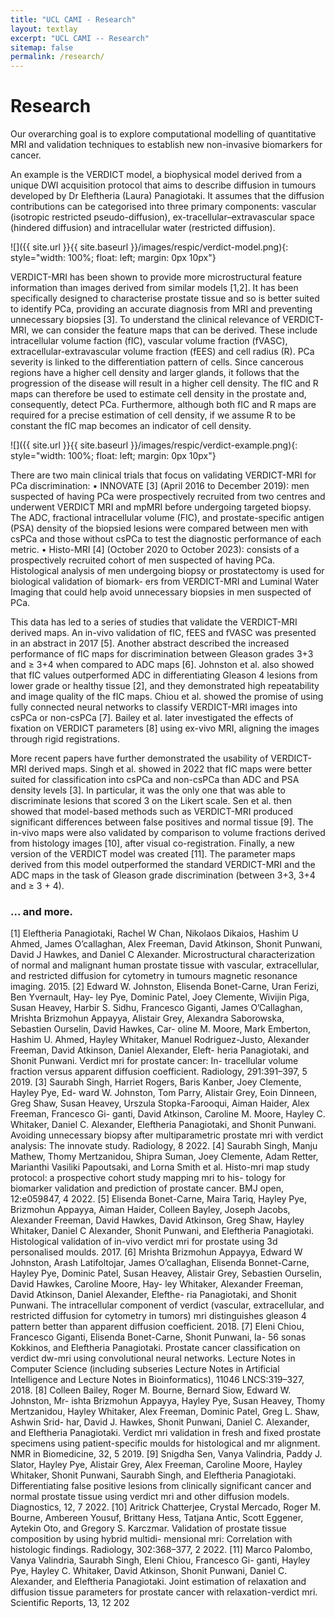```yaml
---
title: "UCL CAMI - Research"
layout: textlay
excerpt: "UCL CAMI -- Research"
sitemap: false
permalink: /research/
---
```


# Research

Our overarching goal is to explore computational modelling of quantitative MRI and validation techniques to establish new non-invasive biomarkers for cancer.

An example is the VERDICT model, a biophysical model derived from a unique DWI acquisition protocol that aims to describe diffusion in tumours developed by Dr Eleftheria (Laura) Panagiotaki. It assumes that the diffusion contributions can be categorised into three primary components: vascular (isotropic restricted pseudo-diffusion), ex-tracellular–extravascular space (hindered diffusion) and intracellular water (restricted diffusion). 

![]({{ site.url }}{{ site.baseurl }}/images/respic/verdict-model.png){: style="width: 100%; float: left; margin: 0px  10px"} 

VERDICT-MRI has been shown to provide more microstructural feature information than images derived from similar models [1,2]. It has been specifically designed to characterise prostate tissue and so is better suited to identify PCa, providing an accurate diagnosis from MRI and preventing unnecessary biopsies [3]. To understand the clinical relevance of VERDICT-MRI, we can consider the feature maps that can be derived. These include intracellular volume faction (fIC), vascular volume fraction (fVASC), extracellular-extravascular volume fraction (fEES) and cell radius (R). PCa severity is linked to the differentiation pattern of cells. Since cancerous regions have a higher cell density and larger glands, it follows that the progression of the disease will result in a higher cell density. The fIC and R maps can therefore be used to estimate cell density in the prostate and, consequently, detect PCa. Furthermore, although both fIC and R maps are required for a precise estimation of cell density, if we assume R to be constant the fIC map becomes an indicator of cell density.

![]({{ site.url }}{{ site.baseurl }}/images/respic/verdict-example.png){: style="width: 100%; float: left; margin: 0px  10px"} 

There are two main clinical trials that focus on validating VERDICT-MRI for PCa discrimination:
• INNOVATE [3] (April 2016 to December 2019): men suspected of having PCa were prospectively recruited from two centres and underwent VERDICT MRI and mpMRI before undergoing targeted biopsy. The ADC, fractional intracellular volume (FIC), and prostate-specific antigen (PSA) density of the biopsied lesions were compared between men with csPCa and those without csPCa to test the diagnostic performance of each metric.
• Histo-MRI [4] (October 2020 to October 2023): consists of a prospectively recruited cohort of men suspected of having PCa. Histological analysis of men undergoing biopsy or prostatectomy is used for biological validation of biomark- ers from VERDICT-MRI and Luminal Water Imaging that could help avoid unnecessary biopsies in men suspected of PCa.

This data has led to a series of studies that validate the VERDICT-MRI derived maps. An in-vivo validation of fIC, fEES and fVASC was presented in an abstract in 2017 [5]. Another abstract described the increased performance of fIC maps for discrimination between Gleason grades 3+3 and ≥ 3+4 when compared to ADC maps [6]. Johnston et al. also showed that fIC values outperformed ADC in differentiating Gleason 4 lesions from lower grade or healthy tissue [2], and they demonstrated high repeatability and image quality of the fIC maps. Chiou et al. showed the promise of using fully connected neural networks to classify VERDICT-MRI images into csPCa or non-csPCa [7]. Bailey et al. later investigated the effects of fixation on VERDICT parameters [8] using ex-vivo MRI, aligning the images through rigid registrations.

More recent papers have further demonstrated the usability of VERDICT-MRI derived maps. Singh et al. showed in 2022 that fIC maps were better suited for classification into csPCa and non-csPCa than ADC and PSA density levels [3]. In particular, it was the only one that was able to discriminate lesions that scored 3 on the Likert scale. Sen et al. then showed that model-based methods such as VERDICT-MRI produced significant differences between false positives and normal tissue [9]. The in-vivo maps were also validated by comparison to volume fractions derived from histology images [10], after visual co-registration. Finally, a new version of the VERDICT model was created [11]. The parameter maps derived from this model outperformed the standard VERDICT-MRI and the ADC maps in the task of Gleason grade discrimination (between 3+3, 3+4 and ≥ 3 + 4).

### ... and more.


[1] Eleftheria Panagiotaki, Rachel W Chan, Nikolaos Dikaios, Hashim U Ahmed, James O’callaghan, Alex Freeman, David Atkinson, Shonit Punwani, David J Hawkes, and Daniel C Alexander. Microstructural characterization of normal and malignant human prostate tissue with vascular, extracellular, and restricted diffusion for cytometry in tumours magnetic resonance imaging. 2015.
[2] Edward W. Johnston, Elisenda Bonet-Carne, Uran Ferizi, Ben Yvernault, Hay- ley Pye, Dominic Patel, Joey Clemente, Wivijin Piga, Susan Heavey, Harbir S. Sidhu, Francesco Giganti, James O’Callaghan, Mrishta Brizmohun Appayya, Alistair Grey, Alexandra Saborowska, Sebastien Ourselin, David Hawkes, Car- oline M. Moore, Mark Emberton, Hashim U. Ahmed, Hayley Whitaker, Manuel Rodriguez-Justo, Alexander Freeman, David Atkinson, Daniel Alexander, Eleft- heria Panagiotaki, and Shonit Punwani. Verdict mri for prostate cancer: In- tracellular volume fraction versus apparent diffusion coefficient. Radiology, 291:391–397, 5 2019.
[3] Saurabh Singh, Harriet Rogers, Baris Kanber, Joey Clemente, Hayley Pye, Ed- ward W. Johnston, Tom Parry, Alistair Grey, Eoin Dinneen, Greg Shaw, Susan Heavey, Urszula Stopka-Farooqui, Aiman Haider, Alex Freeman, Francesco Gi- ganti, David Atkinson, Caroline M. Moore, Hayley C. Whitaker, Daniel C. Alexander, Eleftheria Panagiotaki, and Shonit Punwani. Avoiding unnecessary biopsy after multiparametric prostate mri with verdict analysis: The innovate study. Radiology, 8 2022.
[4] Saurabh Singh, Manju Mathew, Thomy Mertzanidou, Shipra Suman, Joey Clemente, Adam Retter, Marianthi Vasiliki Papoutsaki, and Lorna Smith et al. Histo-mri map study protocol: a prospective cohort study mapping mri to his- tology for biomarker validation and prediction of prostate cancer. BMJ open, 12:e059847, 4 2022.
[5] Elisenda Bonet-Carne, Maira Tariq, Hayley Pye, Brizmohun Appayya, Aiman Haider, Colleen Bayley, Joseph Jacobs, Alexander Freeman, David Hawkes, David Atkinson, Greg Shaw, Hayley Whitaker, Daniel C Alexander, Shonit Punwani, and Eleftheria Panagiotaki. Histological validation of in-vivo verdict mri for prostate using 3d personalised moulds. 2017.
[6] Mrishta Brizmohun Appayya, Edward W Johnston, Arash Latifoltojar, James O’callaghan, Elisenda Bonnet-Carne, Hayley Pye, Dominic Patel, Susan Heavey, Alistair Grey, Sebastien Ourselin, David Hawkes, Caroline Moore, Hay- ley Whitaker, Alexander Freeman, David Atkinson, Daniel Alexander, Elefthe- ria Panagiotaki, and Shonit Punwani. The intracellular component of verdict (vascular, extracellular, and restricted diffusion for cytometry in tumors) mri distinguishes gleason 4 pattern better than apparent diffusion coefficient. 2018.
[7] Eleni Chiou, Francesco Giganti, Elisenda Bonet-Carne, Shonit Punwani, Ia- 56
sonas Kokkinos, and Eleftheria Panagiotaki. Prostate cancer classification on verdict dw-mri using convolutional neural networks. Lecture Notes in Computer Science (including subseries Lecture Notes in Artificial Intelligence and Lecture Notes in Bioinformatics), 11046 LNCS:319–327, 2018.
[8] Colleen Bailey, Roger M. Bourne, Bernard Siow, Edward W. Johnston, Mr- ishta Brizmohun Appayya, Hayley Pye, Susan Heavey, Thomy Mertzanidou, Hayley Whitaker, Alex Freeman, Dominic Patel, Greg L. Shaw, Ashwin Srid- har, David J. Hawkes, Shonit Punwani, Daniel C. Alexander, and Eleftheria Panagiotaki. Verdict mri validation in fresh and fixed prostate specimens using patient-specific moulds for histological and mr alignment. NMR in Biomedicine, 32, 5 2019.
[9] Snigdha Sen, Vanya Valindria, Paddy J. Slator, Hayley Pye, Alistair Grey, Alex Freeman, Caroline Moore, Hayley Whitaker, Shonit Punwani, Saurabh Singh, and Eleftheria Panagiotaki. Differentiating false positive lesions from clinically significant cancer and normal prostate tissue using verdict mri and other diffusion models. Diagnostics, 12, 7 2022.
[10] Aritrick Chatterjee, Crystal Mercado, Roger M. Bourne, Ambereen Yousuf, Brittany Hess, Tatjana Antic, Scott Eggener, Aytekin Oto, and Gregory S. Karczmar. Validation of prostate tissue composition by using hybrid multidi- mensional mri: Correlation with histologic findings. Radiology, 302:368–377, 2 2022.
[11] Marco Palombo, Vanya Valindria, Saurabh Singh, Eleni Chiou, Francesco Gi- ganti, Hayley Pye, Hayley C. Whitaker, David Atkinson, Shonit Punwani, Daniel C. Alexander, and Eleftheria Panagiotaki. Joint estimation of relaxation and diffusion tissue parameters for prostate cancer with relaxation-verdict mri. Scientific Reports, 13, 12 202